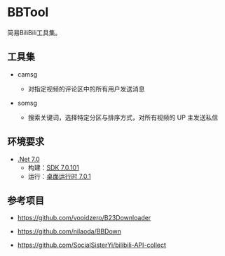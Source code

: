 # BBTool

简易BiliBili工具集。

## 工具集

+ camsg
    + 对指定视频的评论区中的所有用户发送消息

+ somsg
    + 搜索关键词，选择特定分区与排序方式，对所有视频的 UP 主发送私信

## 环境要求

+ [.Net 7.0](https://dotnet.microsoft.com/zh-cn/download/dotnet/7.0)
    + 构建：[SDK 7.0.101](https://dotnet.microsoft.com/zh-cn/download/dotnet/thank-you/sdk-7.0.101-windows-x64-installer)
    + 运行：[桌面运行时 7.0.1](https://dotnet.microsoft.com/zh-cn/download/dotnet/thank-you/runtime-desktop-7.0.1-windows-x64-installer)

## 参考项目

+ https://github.com/vooidzero/B23Downloader

+ https://github.com/nilaoda/BBDown

+ https://github.com/SocialSisterYi/bilibili-API-collect
